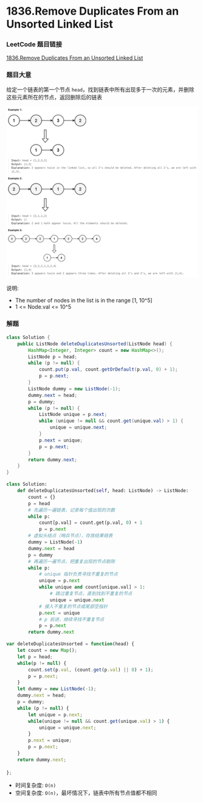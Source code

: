 # 1836.Remove Duplicates From an Unsorted Linked List

### LeetCode 题目链接

[1836.Remove Duplicates From an Unsorted Linked List](https://leetcode.cn/problems/remove-duplicates-from-an-unsorted-linked-list/)

### 题目大意

给定一个链表的第一个节点 `head`，找到链表中所有出现多于一次的元素，并删除这些元素所在的节点，返回删除后的链表


![alt text](example27.png)

说明:
- The number of nodes in the list is in the range [1, 10^5]
- 1 <= Node.val <= 10^5

### 解题

```java
class Solution {
    public ListNode deleteDuplicatesUnsorted(ListNode head) {
        HashMap<Integer, Integer> count = new HashMap<>();
        ListNode p = head;
        while (p != null) {
            count.put(p.val, count.getOrDefault(p.val, 0) + 1);
            p = p.next;
        }
        ListNode dummy = new ListNode(-1);
        dummy.next = head;
        p = dummy;
        while (p != null) {
            ListNode unique = p.next;
            while (unique != null && count.get(unique.val) > 1) {
                unique = unique.next;
            }
            p.next = unique;
            p = p.next;
        }
        return dummy.next;
    }
}
```
```python
class Solution:
    def deleteDuplicatesUnsorted(self, head: ListNode) -> ListNode:
        count = {}
        p = head
        # 先遍历一遍链表，记录每个值出现的次数
        while p:
            count[p.val] = count.get(p.val, 0) + 1
            p = p.next
        # 虚拟头结点（哨兵节点），存放结果链表
        dummy = ListNode(-1)
        dummy.next = head
        p = dummy
        # 再遍历一遍节点，把重复出现的节点剔除
        while p:
            # unique 指针负责寻找不重复的节点
            unique = p.next
            while unique and count[unique.val] > 1:
                # 跳过重复节点，直到找到不重复的节点
                unique = unique.next
            # 接入不重复的节点或尾部空指针
            p.next = unique
            # p 前进，继续寻找不重复节点
            p = p.next
        return dummy.next
```
```js
var deleteDuplicatesUnsorted = function(head) {
    let count = new Map();
    let p = head;
    while(p != null) {
        count.set(p.val, (count.get(p.val) || 0) + 1);
        p = p.next;
    }
    let dummy = new ListNode(-1);
    dummy.next = head;
    p = dummy;
    while (p != null) {
        let unique = p.next;
        while(unique != null && count.get(unique.val) > 1) {
            unique = unique.next;
        }
        p.next = unique;
        p = p.next;
    }
    return dummy.next;

};
```
- 时间复杂度: `O(n)`
- 空间复杂度: `O(n)`，最坏情况下，链表中所有节点值都不相同